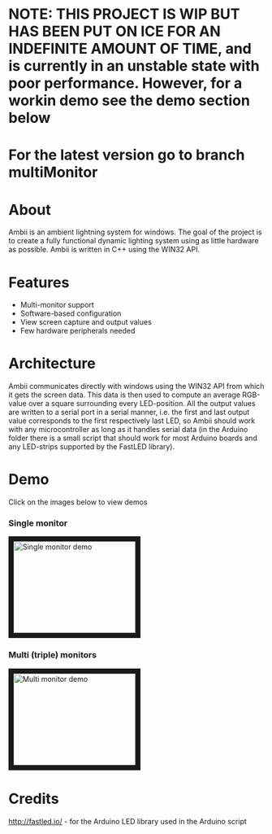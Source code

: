 # NOTE: THIS PROJECT IS WIP BUT HAS BEEN PUT ON ICE FOR AN INDEFINITE AMOUNT OF TIME, and is currently in an unstable state with poor performance. However, for a workin demo see the demo section below
# For the latest version go to branch multiMonitor

# About
Ambii is an ambient lightning system for windows. The goal of the project is to create a fully functional dynamic lighting system using as little hardware as possible. Ambii is written in C++ using the WIN32 API.

# Features
- Multi-monitor support
- Software-based configuration
- View screen capture and output values
- Few hardware peripherals needed

# Architecture
Ambii communicates directly with windows using the WIN32 API from which it gets the screen data. This data is then used to compute an average RGB-value over a square surrounding every LED-position. All the output values are written to a serial port in a serial manner, i.e. the first and last output value corresponds to the first respectively last LED, so Ambii should work with any microcontroller as long as it handles serial data (in the Arduino folder there is a small script that should work for most Arduino boards and any LED-strips supported by the FastLED library).

# Demo
Click on the images below to view demos
### Single monitor
<a href="http://www.youtube.com/watch?feature=player_embedded&v=nD6F924qjt8
" target="_blank"><img src="http://img.youtube.com/vi/nD6F924qjt8/0.jpg" 
alt="Single monitor demo" width="240" height="180" border="10" /></a>

### Multi (triple) monitors
<a href="http://www.youtube.com/watch?feature=player_embedded&v=3NOVU4vvfr0
" target="_blank"><img src="http://img.youtube.com/vi/3NOVU4vvfr0/0.jpg" 
alt="Multi monitor demo" width="240" height="180" border="10" /></a>
  
# Credits
http://fastled.io/ - for the Arduino LED library used in the Arduino script
